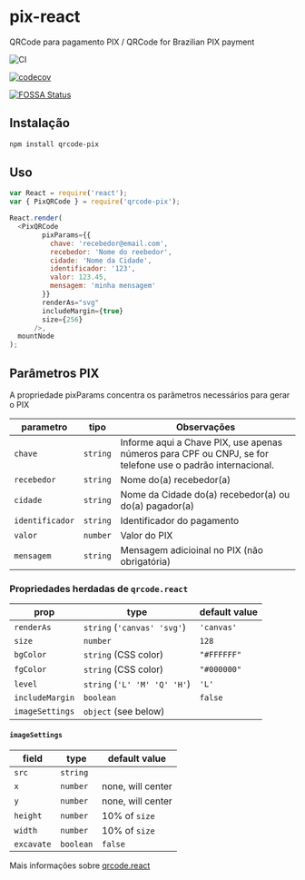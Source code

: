 # pix-react
QRCode para pagamento PIX / QRCode for Brazilian PIX payment

![CI](https://github.com/teintinu/pix-react/actions/workflows/node.js.yml/badge.svg)

[![codecov](https://codecov.io/gh/teintinu/pix-react/branch/main/graph/badge.svg?token=5UB7FBgIdA)](https://codecov.io/gh/teintinu/pix-react)

[![FOSSA Status](https://app.fossa.com/api/projects/git%2Bgithub.com%2Fteintinu%2Fpix-react.svg?type=shield)](https://app.fossa.com/projects/git%2Bgithub.com%2Fteintinu%2Fpix-react?ref=badge_shield)
## Instalação

```sh
npm install qrcode-pix
```

## Uso

```js
var React = require('react');
var { PixQRCode } = require('qrcode-pix');

React.render(
  <PixQRCode
        pixParams={{
          chave: 'recebedor@email.com',
          recebedor: 'Nome do reebedor',
          cidade: 'Nome da Cidade',
          identificador: '123',
          valor: 123.45,
          mensagem: 'minha mensagem'
        }}
        renderAs="svg"
        includeMargin={true}
        size={256}
      />,
  mountNode
);
```

## Parâmetros PIX
A propriedade pixParams concentra os parâmetros necessários para gerar o PIX

parametro       | tipo                 | Observações
----------------|----------------------|--------------
`chave`         | `string`             | Informe aqui a Chave PIX, use apenas números para CPF ou CNPJ, se for telefone use o padrão internacional.
`recebedor`     | `string`             | Nome do(a) recebedor(a)
`cidade`        | `string`             | Nome da Cidade do(a) recebedor(a) ou do(a) pagador(a)
`identificador` | `string`             | Identificador do pagamento
`valor`         | `number`             | Valor do PIX
`mensagem`      | `string`             | Mensagem adicioinal no PIX (não obrigatória)

### Propriedades herdadas de `qrcode.react`

prop      | type                 | default value
----------|----------------------|--------------
`renderAs`| `string` (`'canvas' 'svg'`) | `'canvas'`
`size`    | `number`             | `128`
`bgColor` | `string` (CSS color) | `"#FFFFFF"`
`fgColor` | `string` (CSS color) | `"#000000"`
`level`   | `string` (`'L' 'M' 'Q' 'H'`)            | `'L'`
`includeMargin` | `boolean`      | `false`
`imageSettings` | `object` (see below) |

#### `imageSettings`

field      | type                 | default value
-----------|----------------------|--------------
`src`      | `string`             |
`x`        | `number`             | none, will center
`y`        | `number`             | none, will center
`height`   | `number`             | 10% of `size`
`width`    | `number`             | 10% of `size`
`excavate` | `boolean`            | `false`

Mais informações sobre [qrcode.react](https://github.com/zpao/qrcode.react)